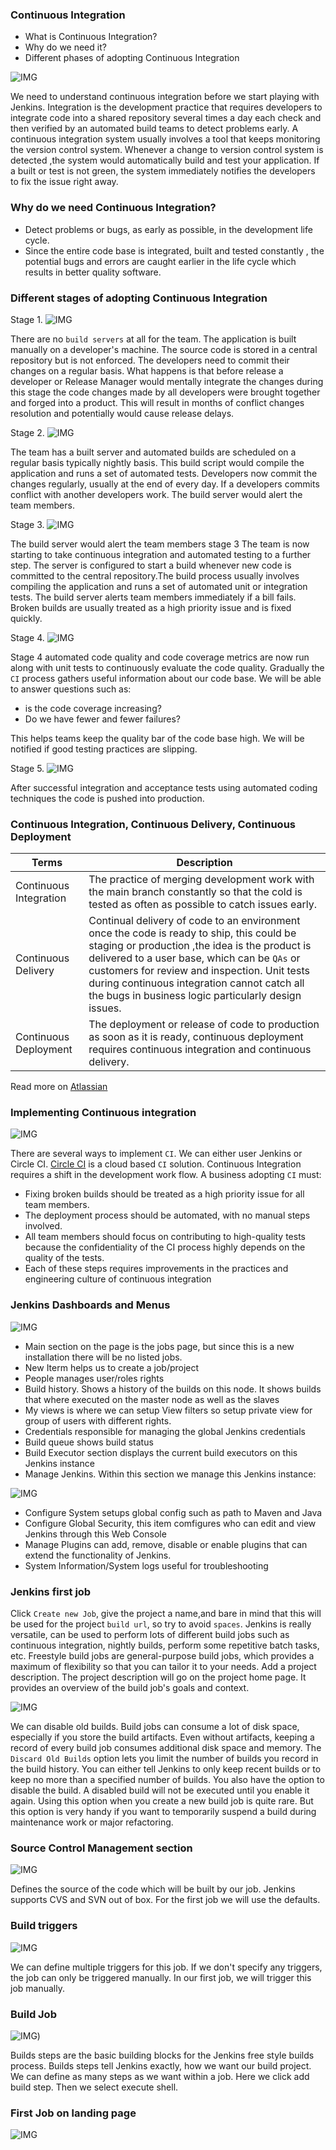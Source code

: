 ### Continuous Integration

  - What is Continuous Integration?
  - Why do we need it?
  - Different phases of adopting Continuous Integration

![IMG](https://github.com/mpruna/CI-CD_with_Jenkins/blob/master/images/what_is_ci.png)

We need to understand continuous integration before we start playing with Jenkins.
Integration is the development practice that requires developers to integrate code into a shared repository several times a day each check and then verified by an automated build teams to detect problems early.
A continuous integration system usually involves a tool that keeps monitoring the version control system. Whenever a change to version control system is detected ,the system would automatically build and test your application. If a built or test is not green, the system immediately notifies the developers to fix the issue right away.

### Why do we need Continuous Integration?
  - Detect problems or bugs, as early as possible, in the
development life cycle.
  - Since the entire code base is integrated, built and tested
constantly , the potential bugs and errors are caught earlier in
the life cycle which results in better quality software.

### Different stages of adopting Continuous Integration

Stage 1.
![IMG](https://github.com/mpruna/CI-CD_with_Jenkins/blob/master/images/ci_stage1.png)

There are no `build servers` at all for the team. The application is built manually on a developer's machine.
The source code is stored in a central repository but is not enforced. The developers need to commit their changes on a regular basis. What happens is that before release a developer or Release Manager would mentally integrate the changes during this stage the code changes made by all developers were brought together and forged into a product. This will result in months of conflict changes resolution and potentially would cause release delays.

Stage 2.
![IMG](https://github.com/mpruna/CI-CD_with_Jenkins/blob/master/images/ci_stage2.png)

The team has a built server and automated builds are scheduled on a regular basis typically nightly basis.
This build script would compile the application and runs a set of automated tests. Developers now commit the changes regularly, usually at the end of every day. If a developers commits conflict with another developers work. The build server would alert the team members.

Stage 3.
![IMG](https://github.com/mpruna/CI-CD_with_Jenkins/blob/master/images/ci_stage3.png)

The build server would alert the team members stage 3 The team is now starting to take continuous integration and automated testing to a further step. The server is configured to start a build whenever new code is committed to the central repository.The build process usually involves compiling the application and runs a set of automated unit or integration tests. The build server alerts team members immediately if a bill fails. Broken builds are usually treated as a high priority issue and is fixed quickly.

Stage 4.
![IMG](https://github.com/mpruna/CI-CD_with_Jenkins/blob/master/images/ci_stage4.png)

Stage 4 automated code quality and code coverage metrics are now run along with unit tests to continuously evaluate the code quality.
Gradually the `CI` process gathers useful information about our code base. We will be able to answer questions such as:
  - is the code coverage increasing?
  - Do we have fewer and fewer failures?

This helps teams keep the quality bar of the code base high. We will be notified if good testing practices are slipping.

Stage 5.
![IMG](https://github.com/mpruna/CI-CD_with_Jenkins/blob/master/images/ci_stage5.png)

After successful integration and acceptance tests using automated coding techniques the code is pushed into production.


### Continuous Integration, Continuous Delivery, Continuous Deployment

Terms | Description
-|-
Continuous Integration | The practice of merging development work with the main branch constantly so that the cold is tested as often as possible to catch issues early.
Continuous Delivery | Continual delivery of code to an environment once the code is ready to ship, this could be staging or production ,the idea is the product is delivered to a user base, which can be `QAs` or customers for review and inspection.  Unit tests during continuous integration cannot catch all the bugs in business logic particularly design issues.
Continuous Deployment | The deployment or release of code to production as soon as it is ready, continuous deployment requires continuous integration and continuous delivery.

Read more on [Atlassian](https://www.atlassian.com/continuous-delivery/principles/continuous-integration-vs-delivery-vs-deployment)

### Implementing Continuous integration

![IMG](https://github.com/mpruna/CI-CD_with_Jenkins/blob/master/images/ci_tools.png)


There are several ways to implement `CI`. We can either user Jenkins or Circle CI. [Circle CI](https://github.com/mpruna/Getting_Started_with_CircleCI) is a cloud based `CI` solution.
Continuous Integration requires a shift in the development work flow. A business adopting `CI` must:

  - Fixing broken builds should be treated as a high priority issue for all team
members.
  - The deployment process should be automated, with no manual steps involved.
  - All team members should focus on contributing to high-quality tests because the
confidentiality of the CI process highly depends on the quality of the tests.
  - Each of these steps requires improvements in the practices and engineering culture of continuous integration


### Jenkins Dashboards and Menus

![IMG](https://github.com/mpruna/CI-CD_with_Jenkins/blob/master/images/jenkins_dahsboard.png)

 - Main section on the page is the jobs page, but since this is a new installation there will be no listed jobs.
 - New Iterm helps us to create a job/project
 - People manages user/roles rights
 - Build history. Shows a history of the builds on this node. It shows builds that where executed on the master node as well as the slaves
 - My views is where we can setup View filters so setup private view for group of users with different rights.
 - Credentials responsible for managing the global Jenkins credentials
 - Build queue shows build status
 - Build Executor section displays the current build executors on this Jenkins instance
 - Manage Jenkins. Within this section we manage this Jenkins instance:
 
 ![IMG](https://github.com/mpruna/CI-CD_with_Jenkins/blob/master/images/manage_jenkins.png)
 
 - Configure System setups global config such as path to Maven and Java 
 - Configure Global Security, this item comfigures who can edit and view Jenkins through this Web Console
 - Manage Plugins can add, remove, disable or enable plugins that can extend the functionality of Jenkins.
 - System Information/System logs useful for troubleshooting


### Jenkins first job

Click `Create new Job`, give the project a name,and bare in mind that this will be used for the project `build url`, so try to avoid `spaces`.
Jenkins is really versatile, can be used to perform lots of different build jobs such as continuous
integration, nightly builds, perform some repetitive batch tasks, etc.
Freestyle build jobs are general-purpose build jobs, which provides a maximum of flexibility so that you can tailor it to your needs.
Add a project description. The project description will go on the project home page. It provides an overview of the build job's goals and context. 

![IMG](https://github.com/mpruna/CI-CD_with_Jenkins/blob/master/images/first_build_job.png)

We can disable old builds. Build jobs can consume a lot of disk space, especially if you store the build artifacts.
Even without artifacts, keeping a record of every build job consumes additional disk space and memory.
The `Discard Old Builds` option lets you limit the number of builds you record in the build history.
You can either tell Jenkins to only keep recent builds or to keep no more than a specified number of builds.
You also have the option to disable the build. A disabled build will not be executed until you enable it again.
Using this option when you create a new build job is quite rare. But this option is very handy if you want to temporarily suspend a build during
maintenance work or major refactoring.

### Source Control Management section

![IMG](https://github.com/mpruna/CI-CD_with_Jenkins/blob/master/images/source_control_management.png)

Defines the source of the code which will be built by our job.
Jenkins supports CVS and SVN out of box. For the first job we will use the defaults.

### Build triggers

![IMG](https://github.com/mpruna/CI-CD_with_Jenkins/blob/master/images/build_job.png)

We can define multiple triggers for this job. If we don't specify any triggers, the job can only be triggered manually. 
In our first job, we will trigger this job manually.

### Build Job

![IMG](https://github.com/mpruna/CI-CD_with_Jenkins/blob/master/images/build_job.png))

Builds steps are the basic building blocks for the Jenkins free style builds process.
Builds steps tell Jenkins exactly, how we want our build project. We can define as many steps as we want within a job.
Here we click add build step. Then we select execute shell. 


### First Job on landing page

![IMG](https://github.com/mpruna/CI-CD_with_Jenkins/blob/master/images/first_job_landing_page.png)